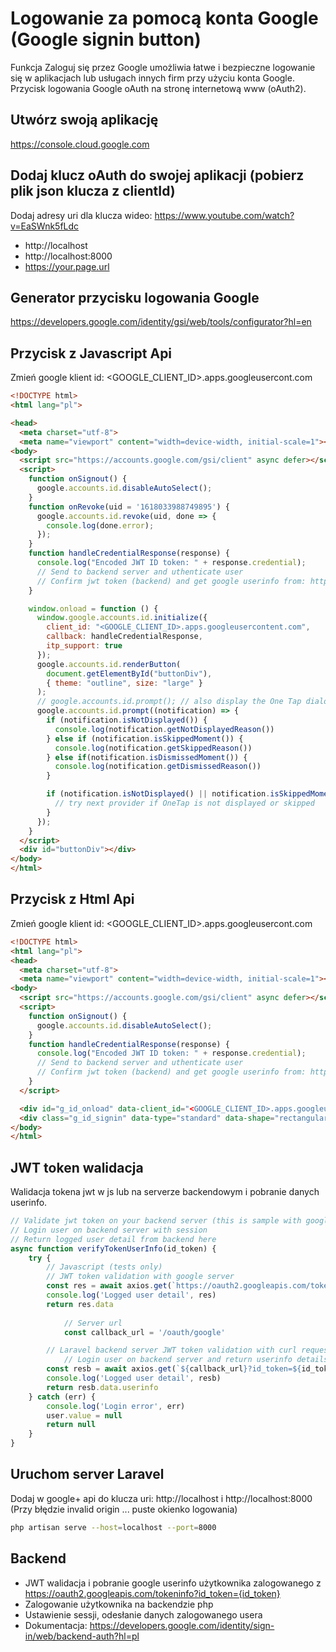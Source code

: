 # Logowanie za pomocą konta Google (Google signin button)
Funkcja Zaloguj się przez Google umożliwia łatwe i bezpieczne logowanie się w aplikacjach lub usługach innych firm przy użyciu konta Google. Przycisk logowania Google oAuth na stronę internetową www (oAuth2).

## Utwórz swoją aplikację
<https://console.cloud.google.com>

## Dodaj klucz oAuth do swojej aplikacji (pobierz plik json klucza z clientId)
Dodaj adresy uri dla klucza wideo: <https://www.youtube.com/watch?v=EaSWnk5fLdc>
- http://localhost
- http://localhost:8000
- https://your.page.url

## Generator przycisku logowania Google
<https://developers.google.com/identity/gsi/web/tools/configurator?hl=en>

## Przycisk z Javascript Api

Zmień google klient id: <GOOGLE_CLIENT_ID>.apps.googleusercont.com

```html
<!DOCTYPE html>
<html lang="pl">

<head>
  <meta charset="utf-8">
  <meta name="viewport" content="width=device-width, initial-scale=1"></meta>
<body>
  <script src="https://accounts.google.com/gsi/client" async defer></script>
  <script>		
    function onSignout() {
      google.accounts.id.disableAutoSelect();
    }
    function onRevoke(uid = '1618033988749895') {
      google.accounts.id.revoke(uid, done => {
        console.log(done.error);
      });
    }
    function handleCredentialResponse(response) {
      console.log("Encoded JWT ID token: " + response.credential);
      // Send to backend server and uthenticate user
      // Confirm jwt token (backend) and get google userinfo from: https://oauth2.googleapis.com/tokeninfo?id_token={id_token}
    }

    window.onload = function () {
      window.google.accounts.id.initialize({
        client_id: "<GOOGLE_CLIENT_ID>.apps.googleusercontent.com",
        callback: handleCredentialResponse,
        itp_support: true
      });
      google.accounts.id.renderButton(
        document.getElementById("buttonDiv"),
        { theme: "outline", size: "large" }
      );
      // google.accounts.id.prompt(); // also display the One Tap dialog
      google.accounts.id.prompt((notification) => {
        if (notification.isNotDisplayed()) {
          console.log(notification.getNotDisplayedReason())
        } else if (notification.isSkippedMoment()) {
          console.log(notification.getSkippedReason())
        } else if(notification.isDismissedMoment()) {
          console.log(notification.getDismissedReason())
        }

        if (notification.isNotDisplayed() || notification.isSkippedMoment()) {
          // try next provider if OneTap is not displayed or skipped
        }
      });
    }
  </script>
  <div id="buttonDiv"></div>
</body>
</html>
```

## Przycisk z Html Api

Zmień google klient id: <GOOGLE_CLIENT_ID>.apps.googleusercont.com

```html
<!DOCTYPE html>
<html lang="pl">
<head>
  <meta charset="utf-8">
  <meta name="viewport" content="width=device-width, initial-scale=1"></meta>
<body>
  <script src="https://accounts.google.com/gsi/client" async defer></script>
  <script>		
    function onSignout() {
      google.accounts.id.disableAutoSelect();
    }
    function handleCredentialResponse(response) {
      console.log("Encoded JWT ID token: " + response.credential);
      // Send to backend server and uthenticate user
      // Confirm jwt token (backend) and get google userinfo from: https://oauth2.googleapis.com/tokeninfo?id_token={id_token}
    }
  </script>

  <div id="g_id_onload" data-client_id="<GOOGLE_CLIENT_ID>.apps.googleusercontent.com" data-context="signin" data-ux_mode="popup" data-callback="handleCredentialResponse" data-nonce="" data-itp_support="true"></div>
  <div class="g_id_signin" data-type="standard" data-shape="rectangular" data-theme="filled_blue" data-text="signin_with," data-size="large" data-logo_alignment="left"></div>
</body>
</html>
```

## JWT token walidacja

Walidacja tokena jwt w js lub na serverze backendowym i pobranie danych userinfo.

```js
// Validate jwt token on your backend server (this is sample with google server)
// Login user on backend server with session
// Return logged user detail from backend here
async function verifyTokenUserInfo(id_token) {
	try {
		// Javascript (tests only)
		// JWT token validation with google server
		const res = await axios.get(`https://oauth2.googleapis.com/tokeninfo?id_token=${id_token}`)
		console.log('Logged user detail', res)
		return res.data
    
    		// Server url
    		const callback_url = '/oauth/google'

		// Laravel backend server JWT token validation with curl request to google url: https://oauth2.googleapis.com/tokeninfo?id_token=
    		// Login user on backend server and return userinfo details
		const resb = await axios.get(`${callback_url}?id_token=${id_token}`)
		console.log('Logged user detail', resb)
		return resb.data.userinfo
	} catch (err) {
		console.log('Login error', err)
		user.value = null
		return null
	}
}
```

## Uruchom server Laravel

Dodaj w google+ api do klucza uri: http://localhost i http://localhost:8000 (Przy błędzie invalid origin ... puste okienko logowania)

```sh
php artisan serve --host=localhost --port=8000
```


## Backend

- JWT walidacja i pobranie google userinfo użytkownika zalogowanego z <https://oauth2.googleapis.com/tokeninfo?id_token={id_token}>
- Zalogowanie użytkownika na backendzie php
- Ustawienie sessji, odesłanie danych zalogowanego usera
- Dokumentacja: <https://developers.google.com/identity/sign-in/web/backend-auth?hl=pl>
